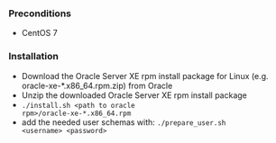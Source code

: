 ### Preconditions
* CentOS 7

### Installation
* Download the Oracle Server XE rpm install package for Linux (e.g. oracle-xe-*.x86_64.rpm.zip) from Oracle
* Unzip the downloaded Oracle Server XE rpm install package
* <code>./install.sh &lt;path to oracle rpm&gt;/oracle-xe-*.x86_64.rpm</code>
* add the needed user schemas with: <code>./prepare_user.sh &lt;username&gt; &lt;password&gt;</code>